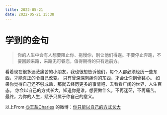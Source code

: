 ```yaml
---
title: 2022-05-21
date: 2022-05-21 15:38
---
```


# 学到的金句

> 你的人生中会有人想要阻止你、拖慢你，别让他们得逞。不要停止奔跑，不要回顾来路，来路无可眷恋，值得期待的只有远前方。

看着现在很多迷茫痛苦的小朋友，我也很想告诉他们，每个人都必须经历一些东西，才能真正的令自己改变。
只有曾深深刺痛你的东西，才会让你刻骨铭心。
如果你觉得自己还不够成熟，那就去经历更多的事情吧，去看看广阔的世界，人生百态。
你会以自己的方式长大，知道你是谁，想要做什么，不再迷茫，不再痛苦。
最终，为你的人生，赋予只属于你自己的意义。

以上From [@王盐Charles](https://weibo.com/mrcharleswang) 的微博：[你只能以自己的方式长大](https://weibo.com/5659598386/Lu48RsEot)